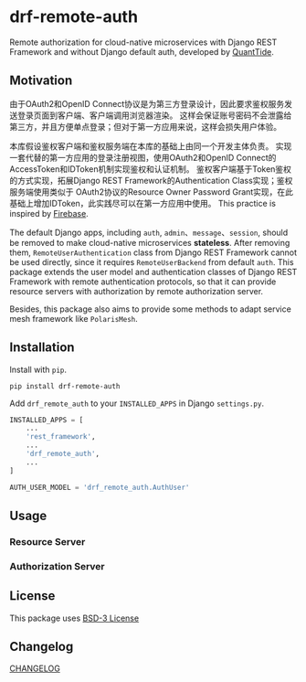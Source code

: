 # drf-remote-auth 

Remote authorization for cloud-native microservices 
with Django REST Framework and without Django default auth,
developed by [QuantTide](https://github.com/quanttide).

## Motivation

由于OAuth2和OpenID Connect协议是为第三方登录设计，因此要求鉴权服务发送登录页面到客户端、客户端调用浏览器渲染。
这样会保证账号密码不会泄露给第三方，并且方便单点登录；但对于第一方应用来说，这样会损失用户体验。

本库假设鉴权客户端和鉴权服务端在本库的基础上由同一个开发主体负责。
实现一套代替的第一方应用的登录注册视图，使用OAuth2和OpenID Connect的AccessToken和IDToken机制实现鉴权和认证机制。
鉴权客户端基于Token鉴权的方式实现，拓展Django REST Framework的Authentication Class实现；鉴权服务端使用类似于
OAuth2协议的Resource Owner Password Grant实现，在此基础上增加IDToken，此实践尽可以在第一方应用中使用。
This practice is inspired by [Firebase](https://firebase.google.com).

The default Django apps, including `auth`, `admin`、`message`、`session`, 
should be removed to make cloud-native microservices **stateless**. 
After removing them, `RemoteUserAuthentication` class from Django REST Framework cannot be used directly,
since it requires `RemoteUserBackend` from default `auth`. 
This package extends the user model and authentication classes of Django REST Framework with remote authentication protocols, 
so that it can provide resource servers with authorization by remote authorization server.

Besides, this package also aims to provide some methods to adapt service mesh framework like `PolarisMesh`.

## Installation 

Install with `pip`.

```shell
pip install drf-remote-auth
```

Add `drf_remote_auth` to your `INSTALLED_APPS` in Django `settings.py`. 

```python
INSTALLED_APPS = [
    ...
    'rest_framework',
    ...
    'drf_remote_auth',
    ...
]

AUTH_USER_MODEL = 'drf_remote_auth.AuthUser'
```

## Usage 

### Resource Server

### Authorization Server 

## License 

This package uses [BSD-3 License](LICENSE)

## Changelog 

[CHANGELOG](CHANGELOG.md)